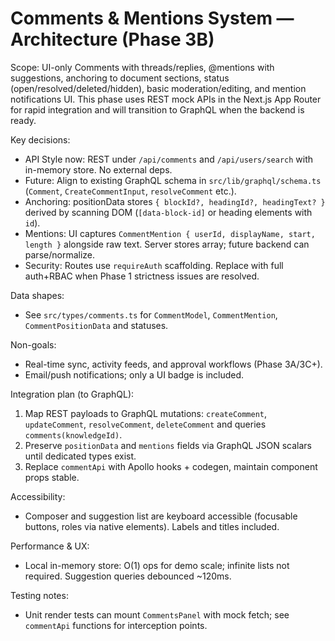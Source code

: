 # Comments & Mentions System — Architecture (Phase 3B)

Scope: UI-only Comments with threads/replies, @mentions with suggestions, anchoring to document sections, status (open/resolved/deleted/hidden), basic moderation/editing, and mention notifications UI. This phase uses REST mock APIs in the Next.js App Router for rapid integration and will transition to GraphQL when the backend is ready.

Key decisions:
- API Style now: REST under `/api/comments` and `/api/users/search` with in-memory store. No external deps.
- Future: Align to existing GraphQL schema in `src/lib/graphql/schema.ts` (`Comment`, `CreateCommentInput`, `resolveComment` etc.).
- Anchoring: positionData stores `{ blockId?, headingId?, headingText? }` derived by scanning DOM (`[data-block-id]` or heading elements with `id`).
- Mentions: UI captures `CommentMention { userId, displayName, start, length }` alongside raw text. Server stores array; future backend can parse/normalize.
- Security: Routes use `requireAuth` scaffolding. Replace with full auth+RBAC when Phase 1 strictness issues are resolved.

Data shapes:
- See `src/types/comments.ts` for `CommentModel`, `CommentMention`, `CommentPositionData` and statuses.

Non-goals:
- Real-time sync, activity feeds, and approval workflows (Phase 3A/3C+).
- Email/push notifications; only a UI badge is included.

Integration plan (to GraphQL):
1) Map REST payloads to GraphQL mutations: `createComment`, `updateComment`, `resolveComment`, `deleteComment` and queries `comments(knowledgeId)`.
2) Preserve `positionData` and `mentions` fields via GraphQL JSON scalars until dedicated types exist.
3) Replace `commentApi` with Apollo hooks + codegen, maintain component props stable.

Accessibility:
- Composer and suggestion list are keyboard accessible (focusable buttons, roles via native elements). Labels and titles included.

Performance & UX:
- Local in-memory store: O(1) ops for demo scale; infinite lists not required. Suggestion queries debounced ~120ms.

Testing notes:
- Unit render tests can mount `CommentsPanel` with mock fetch; see `commentApi` functions for interception points.

